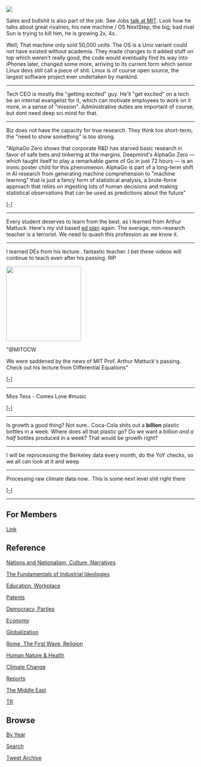 <img src="https://drive.google.com/uc?export=view&id=1B2wf9R7AMH1d7Vw6e2mucLbIQ5NSjir7"/>

Sales and bullshit is also part of the job. See Jobs [talk at MIT](https://youtu.be/YXUhLbV8Nrg?t=738).
Look how he talks about great rivalries, his new machine / OS NextStep,
the big, bad rival Sun is trying to kill him, he is growing 2x, 4x..

Well; That machine only sold 50,000 units. The OS is a Unix variant
could not have existed without academia. They made changes to it added
stuff on top which weren't really good, the code would eventually
find its way into iPhones later, changed some more, arriving to its
current form which senior Linux devs still call a piece of shit. Linux
is of course open source, the largest software project ever undertaken
by mankind.

---

Tech CEO is mostly the "getting excited" guy. He'll "get excited" on a
tech be an internal evangelist for it, which can motivate employees to
work on it more, in a sense of "mission". Administrative duties are
important of course, but dont need deep sci mind for that.

---

Biz does not have the capacity for true research. They think too
short-term, the "need to show something" is too strong. 

"AlphaGo Zero shows that corporate R&D has starved basic research in
favor of safe bets and tinkering at the margins. Deepmind's AlphaGo
Zero — which taught itself to play a remarkable game of Go in just 72
hours — is an ironic poster child for this phenomenon. AlphaGo is part
of a long-term shift in AI research from generating machine
comprehension to "machine learning" that is just a fancy form of
statistical analysis, a brute-force approach that relies on ingesting
lots of human decisions and making statistical observations that can
be used as predictions about the future"

[[-]](https://boingboing.net/2017/11/24/brute-force-vs-comprehension.html)

---

Every student deserves to learn from the best, as I learned from Arthur
Mattuck. Here's my vid based [ed plan]((2018/09/public-education.md))
again. The average, non-research teacher is a terrorist. We need to
quash this profession as we know it.

---

I learned DEs from his lecture.. fantastic teacher. I bet these videos
will continue to teach even after his passing. RIP

<img width="200" src="https://pbs.twimg.com/media/FDSOcwPX0AQThZ8?format=jpg&name=small"/>

"@MITOCW

We were saddened by the news of MIT Prof. Arthur Mattuck's
passing. Check out his lecture from Differential Equations"

[[-]](https://twitter.com/MITOCW/status/1455910093485182979)

---

Miss Tess - Comes Love \#music

[[-]](https://youtu.be/1ODysvDUnoo)

---

Is growth a good thing? Not sure.. Coca-Cola shits out a **billion**
plastic bottles in a week. Where does all that plastic go? Do we want
a billion *and a half* bottles produced in a week? That would be
growth right?

---

I will be reprocessing the Berkeley data every month, do the YoY
checks, so we all can look at it and weep

---

Processing raw climate data now.. This is some next level shit right there

[[-]](2015/08/temp-increase.md#berkeley)

---

## For Members

[Link](https://thirdwave-members.herokuapp.com)

## Reference

[Nations and Nationalism, Culture, Narratives](/2013/02/nations-and-nationalism.md)

[The Fundamentals of Industrial Ideologies](/2011/04/fundamentals-of-industrial-ideologies.md)

[Education, Workplace](2017/09/education-workplace.md)

[Patents](/2018/09/patents.md)

[Democracy, Parties](/2016/11/democracy.md)

[Economy](/2018/05/economy.md)

[Globalization](/2018/09/globalization.md)

[Rome, The First Wave, Religion](/2017/12/rome.md)

[Human Nature & Health](/2020/07/human-nature.md)

[Climate Change](/2018/12/climate.md)

[Reports](/2019/05/reports.md)

[The Middle East](/2019/07/middleeast.md)

[TR](../tr)

## Browse

[By Year](years.md)

[Search](search.html)

[Tweet Archive](/tweets/README.md)


